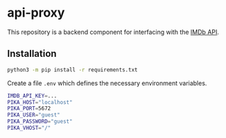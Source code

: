# api-proxy

This repository is a backend component for interfacing with the [IMDb API](https://imdb-api.com/).

## Installation

```sh
python3 -m pip install -r requirements.txt
```

Create a file `.env` which defines the necessary environment variables.

```sh
IMDB_API_KEY=...
PIKA_HOST="localhost"
PIKA_PORT=5672
PIKA_USER="guest"
PIKA_PASSWORD="guest"
PIKA_VHOST="/"
```
